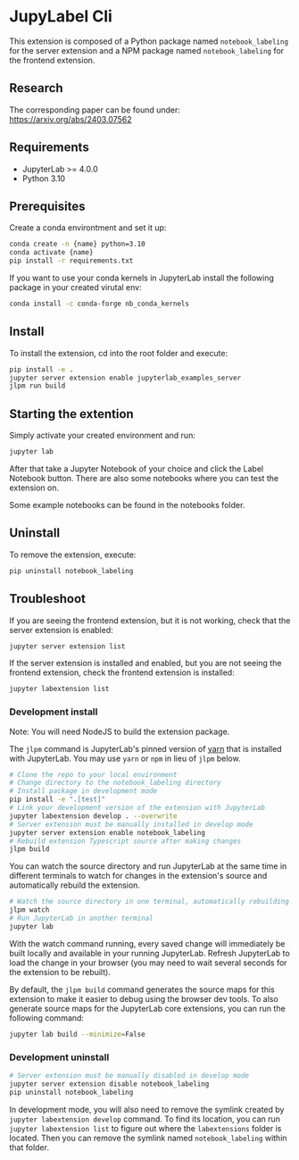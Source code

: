 # JupyLabel Cli

This extension is composed of a Python package named `notebook_labeling`
for the server extension and a NPM package named `notebook_labeling`
for the frontend extension.

## Research 
The corresponding paper can be found under: https://arxiv.org/abs/2403.07562

## Requirements

- JupyterLab >= 4.0.0
- Python 3.10

## Prerequisites

Create a conda environtment and set it up:
```sh
conda create -n {name} python=3.10
conda activate {name}
pip install -r requirements.txt
```

If you want to use your conda kernels in JupyterLab install the following package in your created virutal env:
```sh
conda install -c conda-forge nb_conda_kernels 
```

## Install

To install the extension, cd into the root folder and execute:

```sh
pip install -e .
jupyter server extension enable jupyterlab_examples_server
jlpm run build
```

## Starting the extention
Simply activate your created environment and run:
```sh 
jupyter lab
``` 
After that take a Jupyter Notebook of your choice and click the Label Notebook button. There are also some notebooks where you can test the extension on.

Some example notebooks can be found in the notebooks folder.

## Uninstall

To remove the extension, execute:

```sh
pip uninstall notebook_labeling
```

## Troubleshoot

If you are seeing the frontend extension, but it is not working, check
that the server extension is enabled:

```sh
jupyter server extension list
```

If the server extension is installed and enabled, but you are not seeing
the frontend extension, check the frontend extension is installed:

```sh
jupyter labextension list
```

### Development install

Note: You will need NodeJS to build the extension package.

The `jlpm` command is JupyterLab's pinned version of
[yarn](https://yarnpkg.com/) that is installed with JupyterLab. You may use
`yarn` or `npm` in lieu of `jlpm` below.

```sh
# Clone the repo to your local environment
# Change directory to the notebook_labeling directory
# Install package in development mode
pip install -e ".[test]"
# Link your development version of the extension with JupyterLab
jupyter labextension develop . --overwrite
# Server extension must be manually installed in develop mode
jupyter server extension enable notebook_labeling
# Rebuild extension Typescript source after making changes
jlpm build
```

You can watch the source directory and run JupyterLab at the same time in different terminals to watch for changes in the extension's source and automatically rebuild the extension.

```sh
# Watch the source directory in one terminal, automatically rebuilding when needed
jlpm watch
# Run JupyterLab in another terminal
jupyter lab
```

With the watch command running, every saved change will immediately be built locally and available in your running JupyterLab. Refresh JupyterLab to load the change in your browser (you may need to wait several seconds for the extension to be rebuilt).

By default, the `jlpm build` command generates the source maps for this extension to make it easier to debug using the browser dev tools. To also generate source maps for the JupyterLab core extensions, you can run the following command:

```sh
jupyter lab build --minimize=False
```

### Development uninstall

```sh
# Server extension must be manually disabled in develop mode
jupyter server extension disable notebook_labeling
pip uninstall notebook_labeling
```

In development mode, you will also need to remove the symlink created by `jupyter labextension develop`
command. To find its location, you can run `jupyter labextension list` to figure out where the `labextensions`
folder is located. Then you can remove the symlink named `notebook_labeling` within that folder.